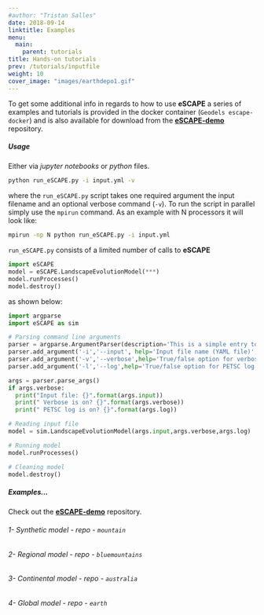 ```yaml
---
#author: "Tristan Salles"
date: 2018-09-14
linktitle: Examples
menu:
  main:
    parent: tutorials
title: Hands-on tutorials
prev: /tutorials/inputfile
weight: 10
cover_image: "images/earthdepo1.gif"
---
```


To get some additional info in regards to how to use **eSCAPE** a series of examples and tutorials is provided in the docker container (`Geodels escape-docker`) and is also available for  download from the [**eSCAPE-demo**](https://github.com/Geodels/eSCAPE-demo) repository.

##### Usage

Either via _jupyter notebooks_ or _python_ files.

```bash
python run_eSCAPE.py -i input.yml -v
```

where the `run_eSCAPE.py` script takes one required argument the input filename and an optional verbose command (`-v`).  To run the script in parallel simply use the `mpirun` command. As an example with N processors it will look like:

```bash
mpirun -np N python run_eSCAPE.py -i input.yml
```

`run_eSCAPE.py` consists of a limited number of calls to **eSCAPE**

```python
import eSCAPE
model = eSCAPE.LandscapeEvolutionModel(***)
model.runProcesses()
model.destroy()
```

as shown below:

```python
import argparse
import eSCAPE as sim

# Parsing command line arguments
parser = argparse.ArgumentParser(description='This is a simple entry to run eSCAPE model.',add_help=True)
parser.add_argument('-i','--input', help='Input file name (YAML file)',required=True)
parser.add_argument('-v','--verbose',help='True/false option for verbose', required=False,action="store_true",default=False)
parser.add_argument('-l','--log',help='True/false option for PETSC log', required=False,action="store_true",default=False)

args = parser.parse_args()
if args.verbose:
  print("Input file: {}".format(args.input))
  print(" Verbose is on? {}".format(args.verbose))
  print(" PETSC log is on? {}".format(args.log))

# Reading input file
model = sim.LandscapeEvolutionModel(args.input,args.verbose,args.log)

# Running model
model.runProcesses()

# Cleaning model
model.destroy()
```

##### Examples...

Check out the [**eSCAPE-demo**](https://github.com/Geodels/eSCAPE-demo) repository.

###### 1- Synthetic model - repo - `mountain`

###### 2- Regional model - repo - `bluemountains`


###### 3- Continental model - repo - `australia`

###### 4- Global model - repo - `earth`
